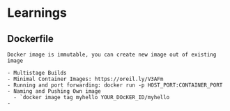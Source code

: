 # Learnings

## Dockerfile

    Docker image is immutable, you can create new image out of existing image

    - Multistage Builds
    - Minimal Container Images: https://oreil.ly/V3AFm
    - Running and port forwarding: docker run -p HOST_PORT:CONTAINER_PORT
    - Naming and Pushing Own image
      - `docker image tag myhello YOUR_DOcKER_ID/myhello
    - 
